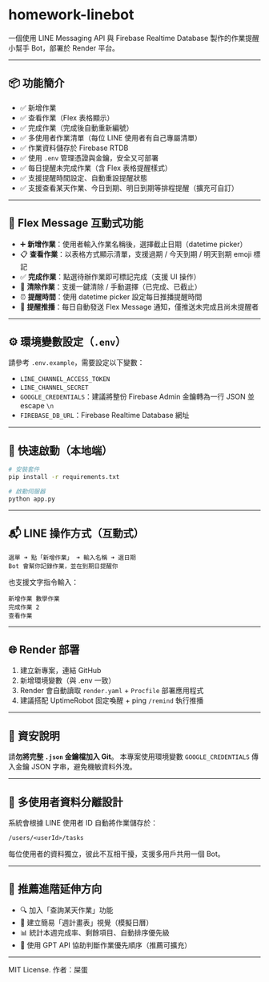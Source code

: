 # homework-linebot

一個使用 LINE Messaging API 與 Firebase Realtime Database 製作的作業提醒小幫手 Bot，部署於 Render 平台。

---

## 📦 功能簡介

* ✅ 新增作業
* ✅ 查看作業（Flex 表格顯示）
* ✅ 完成作業（完成後自動重新編號）
* ✅ 多使用者作業清單（每位 LINE 使用者有自己專屬清單）
* ✅ 作業資料儲存於 Firebase RTDB
* ✅ 使用 `.env` 管理憑證與金鑰，安全又可部署
* ✅ 每日提醒未完成作業（含 Flex 表格提醒樣式）
* ✅ 支援提醒時間設定、自動重設提醒狀態
* ✅ 支援查看某天作業、今日到期、明日到期等排程提醒（擴充可自訂）

---

## 🧠 Flex Message 互動式功能

* ➕ **新增作業**：使用者輸入作業名稱後，選擇截止日期（datetime picker）
* 📋 **查看作業**：以表格方式顯示清單，支援過期 / 今天到期 / 明天到期 emoji 標記
* ✅ **完成作業**：點選待辦作業即可標記完成（支援 UI 操作）
* 🧹 **清除作業**：支援一鍵清除 / 手動選擇（已完成、已截止）
* ⏰ **提醒時間**：使用 datetime picker 設定每日推播提醒時間
* 🔔 **提醒推播**：每日自動發送 Flex Message 通知，僅推送未完成且尚未提醒者

---

## ⚙️ 環境變數設定（`.env`）

請參考 `.env.example`，需要設定以下變數：

* `LINE_CHANNEL_ACCESS_TOKEN`
* `LINE_CHANNEL_SECRET`
* `GOOGLE_CREDENTIALS`：建議將整份 Firebase Admin 金鑰轉為一行 JSON 並 escape `\n`
* `FIREBASE_DB_URL`：Firebase Realtime Database 網址

---

## 🚀 快速啟動（本地端）

```bash
# 安裝套件
pip install -r requirements.txt

# 啟動伺服器
python app.py
```

---

## 📬 LINE 操作方式（互動式）

```text
選單 ➜ 點「新增作業」 ➜ 輸入名稱 ➜ 選日期
Bot 會幫你記錄作業，並在到期日提醒你
```

也支援文字指令輸入：

```text
新增作業 數學作業
完成作業 2
查看作業
```

---

## 🌐 Render 部署

1. 建立新專案，連結 GitHub
2. 新增環境變數（與 .env 一致）
3. Render 會自動讀取 `render.yaml` + `Procfile` 部署應用程式
4. 建議搭配 UptimeRobot 固定喚醒 + ping `/remind` 執行推播

---

## 📄 資安說明

請**勿將完整 `.json` 金鑰檔加入 Git**。
本專案使用環境變數 `GOOGLE_CREDENTIALS` 傳入金鑰 JSON 字串，避免機敏資料外洩。

---

## 👥 多使用者資料分離設計

系統會根據 LINE 使用者 ID 自動將作業儲存於：

```
/users/<userId>/tasks
```

每位使用者的資料獨立，彼此不互相干擾，支援多用戶共用一個 Bot。

---

## 🔮 推薦進階延伸方向

* 🔍 加入「查詢某天作業」功能
* 📅 建立簡易「週計畫表」視覺（模擬日曆）
* 📊 統計本週完成率、剩餘項目、自動排序優先級
* 🧠 使用 GPT API 協助判斷作業優先順序（推薦可擴充）

---

MIT License. 作者：屎蛋